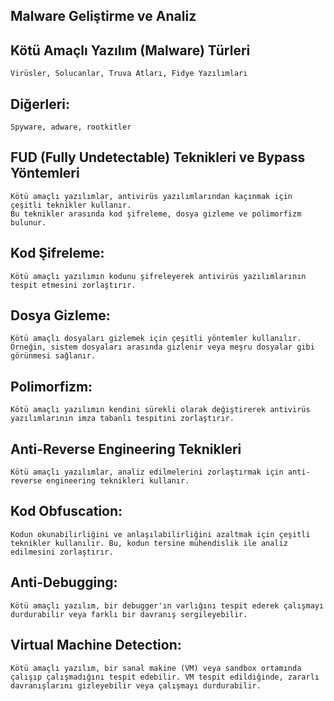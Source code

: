 ## Malware Geliştirme ve Analiz

## Kötü Amaçlı Yazılım (Malware) Türleri

```
Virüsler, Solucanlar, Truva Atları, Fidye Yazılımları 
```

## Diğerleri: 

```
Spyware, adware, rootkitler
```

## FUD (Fully Undetectable) Teknikleri ve Bypass Yöntemleri
```
Kötü amaçlı yazılımlar, antivirüs yazılımlarından kaçınmak için çeşitli teknikler kullanır.
Bu teknikler arasında kod şifreleme, dosya gizleme ve polimorfizm bulunur.
```
## Kod Şifreleme:
```
Kötü amaçlı yazılımın kodunu şifreleyerek antivirüs yazılımlarının tespit etmesini zorlaştırır.
```
## Dosya Gizleme:
```
Kötü amaçlı dosyaları gizlemek için çeşitli yöntemler kullanılır.
Örneğin, sistem dosyaları arasında gizlenir veya meşru dosyalar gibi görünmesi sağlanır.
```
## Polimorfizm:
```
Kötü amaçlı yazılımın kendini sürekli olarak değiştirerek antivirüs yazılımlarının imza tabanlı tespitini zorlaştırır.
```

## Anti-Reverse Engineering Teknikleri

```Kötü amaçlı yazılımlar, analiz edilmelerini zorlaştırmak için anti-reverse engineering teknikleri kullanır.```

## Kod Obfuscation:
```Kodun okunabilirliğini ve anlaşılabilirliğini azaltmak için çeşitli teknikler kullanılır. Bu, kodun tersine mühendislik ile analiz edilmesini zorlaştırır.```

## Anti-Debugging:
```Kötü amaçlı yazılım, bir debugger'ın varlığını tespit ederek çalışmayı durdurabilir veya farklı bir davranış sergileyebilir.```

## Virtual Machine Detection:
```Kötü amaçlı yazılım, bir sanal makine (VM) veya sandbox ortamında çalışıp çalışmadığını tespit edebilir. VM tespit edildiğinde, zararlı davranışlarını gizleyebilir veya çalışmayı durdurabilir. ```
